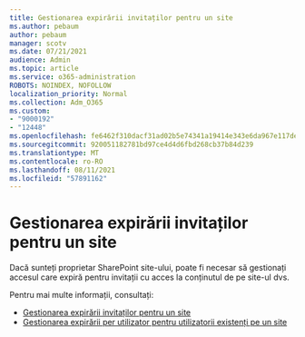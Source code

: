 ```yaml
---
title: Gestionarea expirării invitaților pentru un site
ms.author: pebaum
author: pebaum
manager: scotv
ms.date: 07/21/2021
audience: Admin
ms.topic: article
ms.service: o365-administration
ROBOTS: NOINDEX, NOFOLLOW
localization_priority: Normal
ms.collection: Adm_O365
ms.custom:
- "9000192"
- "12448"
ms.openlocfilehash: fe6462f310dacf31ad02b5e74341a19414e343e6da967e117de6789d569b0caa
ms.sourcegitcommit: 920051182781bd97ce4d4d6fbd268cb37b84d239
ms.translationtype: MT
ms.contentlocale: ro-RO
ms.lasthandoff: 08/11/2021
ms.locfileid: "57891162"
---
```

# <a name="manage-guest-expiration-for-a-site"></a>Gestionarea expirării invitaților pentru un site

Dacă sunteți proprietar SharePoint site-ului, poate fi necesar să gestionați accesul care expiră pentru invitații cu acces la conținutul de pe site-ul dvs.

Pentru mai multe informații, consultați:

- [Gestionarea expirării invitaților pentru un site](https://support.microsoft.com/office/manage-guest-expiration-for-a-site-25bee24f-42ad-4ee8-8402-4186eed74dea)
- [Gestionarea expirării per utilizator pentru utilizatorii existenți pe un site](https://docs.microsoft.com/sharepoint/dev/solution-guidance/manage-user-sharing-expiration)